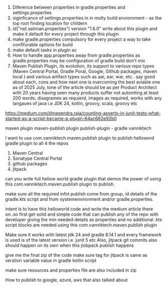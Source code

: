 1. Diference between properties in gradle.properties and settings.properties
2. siginficance of settings.properties in in multy build enviornment - as the top root finding location for childern
3. id("net.saliman.properties") version "1.6.0" write about this plugin and make it default for every project through this plugin
4. make gradle.properties compulsory for every project a way to take confifurable options for build
5. make default tasks in plugin ac
6. How to handle app.properties away from gradle.properties as gradle.properties may be configuration of gradle build don't mix
7. Maven Publish Plugin, its evolution, its support to various repo types (Maven Central Portal, Gradle Poral, Google, Github packages, maven local ) and various artifact types such as aar, ear, war, etc.. say good about each, cons and how next one is overcoming the best aviable one as of 2025 July, tone of the article should be as per Product Architect with 20 years having seen many products suffer not automting at least 200 words, disagrames as requierd, images as required, works with any langaues of java i.e JDK 24, kotlin, groovy, scala, groovy etc

https://medium.com/@nagendra.raja/counting-asserts-in-junit-tests-what-started-as-a-script-became-a-plugin-64ac682e92b0

maven plugin
maven-publish plugin
publish-plugin - gradle
vanniktech


I want to use com.vanniktech.maven.publish plugin to publish helloword gradle plugin to all 4 the repos

1. Maven Central
2. Sonatype Central Portal
3. github packages
4. jitpack

can you write full hellow world gradle plugin that demos the power of using this com.vanniktech.maven.publish plugin to publish.

make sure all the required infot publish come from group, id details of the gradle.kts script and from systemenvironment and/or gradle.properties.

intent is to have this helloworld code and write the medium article there on..so first get solid and simple code that can publish any of the repo with developer giving the min needed details as properties and no additional .kts script blocks are needed using this com.vanniktech.maven.publish plugin


Make sure it works with latest jdk 24 and gradle 8.14.1 and every framework is used is of the latest version i.e. junit 5 etc
Also, jitpack git commits also should happen on its own when this jiobpack publish happens

give me the final zip of the code
make sure tag for jitpack is same as verstion variable value in gradle kotlin script

make sure resources and properties file are also included in zip

How to publish to google, azure, aws that also talked about

